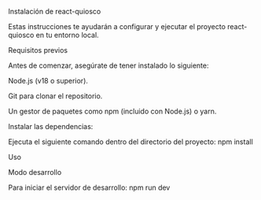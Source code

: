 Instalación de react-quiosco

Estas instrucciones te ayudarán a configurar y ejecutar el proyecto react-quiosco en tu entorno local.

Requisitos previos

Antes de comenzar, asegúrate de tener instalado lo siguiente:

Node.js (v18 o superior).

Git para clonar el repositorio.

Un gestor de paquetes como npm (incluido con Node.js) o yarn.

Instalar las dependencias:

Ejecuta el siguiente comando dentro del directorio del proyecto:
npm install

Uso

Modo desarrollo

Para iniciar el servidor de desarrollo:
npm run dev